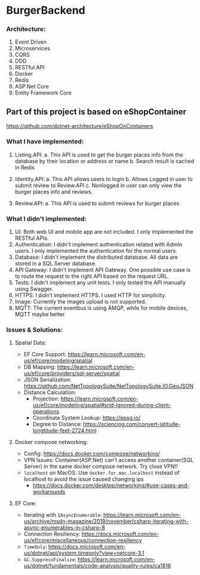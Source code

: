 # BurgerBackend

### Architecture:
1. Event Driven
2. Microservices
3. CQRS
4. DDD
5. RESTful API
6. Docker
7. Redis
8. ASP.Net Core
9. Entity Framework Core 

## Part of this project is based on eShopContainer
https://github.com/dotnet-architecture/eShopOnContainers

### What I have implemented:
1. Listing.API: 
	a. This API is used to get the burger places info from the database by their location or address or name
	b. Search result is cached in Redis

2. Identity.API:
	a. This API allows users to login
	b. Allows Logged in user to submit review to Review.API
	c. Nonlogged in user can only view the burger places info and reviews.

3. Review.API:
	a. This API is used to submit reviews for burger places


### What I didn't implemented:
1. UI: Both web UI and mobile app are not included. I only implemented the RESTful APIs.
2. Authentication: I didn't implement authentication related with Admin users. I only implemented the authentication for the normal users.
3. Database: I didn't implement the distributed database. All data are stored in a SQL Server database.
4. API Gateway: I didn't implement API Gateway. One possible use case is to route the request to the right API based on the request URL.
5. Tests: I didn't implement any unit tests. I only tested the API manually using Swagger. 
6. HTTPS: I didn't implement HTTPS. I used HTTP for simplicity.
7. Image: Currently the images upload is not supported.
8. MQTT: The current eventbus is using AMQP, while for mobile devices, MQTT maybe better


### Issues & Solutions:
1. Spatial Data:
	- EF Core Support: https://learn.microsoft.com/en-us/ef/core/modeling/spatial
	- DB Mapping: https://learn.microsoft.com/en-us/ef/core/providers/sql-server/spatial
	- JSON Serialization: https://github.com/NetTopologySuite/NetTopologySuite.IO.GeoJSON
    - Distance Calculation: 
      - Projection: https://learn.microsoft.com/en-us/ef/core/modeling/spatial#srid-ignored-during-client-operations
      - Coordinate System Lookup: https://epsg.io/
      - Degree to Distance: https://sciencing.com/convert-latitude-longtitude-feet-2724.html
      
2. Docker compose networking:
   - Config: https://docs.docker.com/compose/networking/
   - VPN Issues: Container(ASP.Net) can't access another container(SQL Server) in the same docker compose network. Try close VPN!!
   - `localhost` on MacOS: Use `docker.for.mac.localhost` instead of localhost to avoid the issue caused changing ips
     - https://docs.docker.com/desktop/networking/#use-cases-and-workarounds

3. EF Core:
   - Iterating with `IAsyncEnumerable`:
     https://learn.microsoft.com/en-us/archive/msdn-magazine/2019/november/csharp-iterating-with-async-enumerables-in-csharp-8
   - Connection Resiliency: https://docs.microsoft.com/en-us/ef/core/miscellaneous/connection-resiliency
   - `TimeOnly`: https://docs.microsoft.com/en-us/dotnet/api/system.timeonly?view=netcore-3.1
   - `GC.SuppressFinalize`: https://learn.microsoft.com/en-us/dotnet/fundamentals/code-analysis/quality-rules/ca1816

